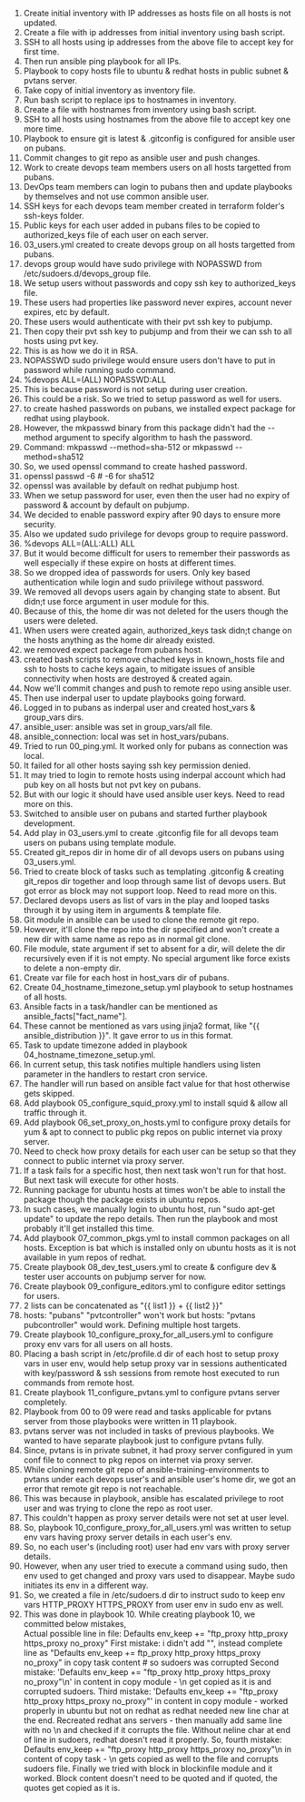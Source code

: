 1. Create initial inventory with IP addresses as hosts file on all hosts is not updated.
2. Create a file with ip addresses from initial inventory using bash script.
3. SSH to all hosts using ip addresses from the above file to accept key for first time.
4. Then run ansible ping playbook for all IPs.
5. Playbook to copy hosts file to ubuntu & redhat hosts in public subnet & pvtans server.
6. Take copy of initial inventory as inventory file.
7. Run bash script to replace ips to hostnames in inventory.
8. Create a file with hostnames from inventory using bash script.
9. SSH to all hosts using hostnames from the above file to accept key one more time.
10. Playbook to ensure git is latest & .gitconfig is configured for ansible user on pubans.
11. Commit changes to git repo as ansible user and push changes.
12. Work to create devops team members users on all hosts targetted from pubans.
13. DevOps team members can login to pubans then and update playbooks by themselves and not use common ansible user.
14. SSH keys for each devops team member created in terraform folder's ssh-keys folder.
15. Public keys for each user added in pubans files to be copied to authorized_keys file of each user on each server.
16. 03_users.yml created to create devops group on all hosts targetted from pubans.
17. devops group would have sudo privilege with NOPASSWD from /etc/sudoers.d/devops_group file.
18. We setup users without passwords and copy ssh key to authorized_keys file.
19. These users had properties like password never expires, account never expires, etc by default.
20. These users would authenticate with their pvt ssh key to pubjump.
21. Then copy their pvt ssh key to pubjump and from their we can ssh to all hosts using pvt key.
22. This is as how we do it in RSA.
23. NOPASSWD sudo privilege would ensure users don't have to put in password while running sudo command.
23. %devops ALL=(ALL) NOPASSWD:ALL
24. This is because password is not setup during user creation.
25. This could be a risk. So we tried to setup password as well for users.
26. to create hashed passwords on pubans, we installed expect package for redhat using playbook.
27. However, the mkpasswd binary from this package didn't had the --method argument to specify algorithm to hash the password.
28. Command: mkpasswd --method=sha-512 or mkpasswd --method=sha512
28. So, we used openssl command to create hashed password.
29. openssl passwd -6	# -6 for sha512
30. openssl was available by default on redhat pubjump host.
31. When we setup password for user, even then the user had no expiry of password & account by default on pubjump.
32. We decided to enable password expiry after 90 days to ensure more security.
33. Also we updated sudo privilege for devops group to require password.
34. %devops ALL=(ALL:ALL) ALL
35. But it would become difficult for users to remember their passwords as well especially if these expire on hosts at different times.
36. So we dropped idea of passwords for users. Only key based authentication while login and sudo priivilege without password.
36. We removed all devops users again by changing state to absent. But didn;t use force argument in user module for this.
36. Because of this, the home dir was not deleted for the users though the users were deleted.
36. When users were created again, authorized_keys task didn;t change on the hosts anything as the home dir already existed.
37. we removed expect package from pubans host.
38. created bash scripts to remove chached keys in known_hosts file and ssh to hosts to cache keys again, to mitigate issues of ansible connectivity when hosts are destroyed & created again.
39. Now we'll commit changes and push to remote repo using ansible user.
40. Then use inderpal user to update playbooks going forward.
41. Logged in to pubans as inderpal user and created host_vars & group_vars dirs.
42. ansible_user: ansible was set in group_vars/all file.
43. ansible_connection: local was set in host_vars/pubans.
44. Tried to run 00_ping.yml. It worked only for pubans as connection was local.
45. It failed for all other hosts saying ssh key permission denied.
46. It may tried to login to remote hosts using inderpal account which had pub key on all hosts but not pvt key on pubans.
47. But with our logic it should have used ansible user keys. Need to read more on this.
48. Switched to ansible user on pubans and started further playbook development.
49. Add play in 03_users.yml to create .gitconfig file for all devops team users on pubans using template module.
50. Created git_repos dir in home dir of all devops users on pubans using 03_users.yml.
51. Tried to create block of tasks such as templating .gitconfig & creating git_repos dir together and loop through same list of devops users. But got error as block may not support loop. Need to read more on this.
52. Declared devops users as list of vars in the play and looped tasks through it by using item in arguments & template file.
53. Git module in ansible can be used to clone the remote git repo.
54. However, it'll clone the repo into the dir specified and won't create a new dir with same name as repo as in normal git clone.
55. File module, state argument if set to absent for a dir, will delete the dir recursively even if it is not empty. No special argument like force exists to delete a non-empty dir.
56. Create var file for each host in host_vars dir of pubans.
57. Create 04_hostname_timezone_setup.yml playbook to setup hostnames of all hosts.
58. Ansible facts in a task/handler can be mentioned as ansible_facts["fact_name"].
59. These cannot be mentioned as vars using jinja2 format, like "{{ ansible_distribution }}". It gave error to us in this format.
60. Task to update timezone added in playbook 04_hostname_timezone_setup.yml.
61. In current setup, this task notifies multiple handlers using listen parameter in the handlers to restart cron service.
62. The handler will run based on ansible fact value for that host otherwise gets skipped.
63. Add playbook 05_configure_squid_proxy.yml to install squid & allow all traffic through it.
64. Add playbook 06_set_proxy_on_hosts.yml to configure proxy details for yum & apt to connect to public pkg repos on public internet via proxy server.
65. Need to check how proxy details for each user can be setup so that they connect to public internet via proxy server.
66. If a task fails for a specific host, then next task won't run for that host. But next task will execute for other hosts.
67. Running package for ubuntu hosts at times won't be able to install the package though the package exists in ubuntu repos.
68. In such cases, we manually login to ubuntu host, run "sudo apt-get update" to update the repo details. Then run the playbook and most probably it'll get installed this time.
69. Add playbook 07_common_pkgs.yml to install common packages on all hosts. Exception is bat which is installed only on ubuntu hosts as it is not available in yum repos of redhat.
70. Create playbook 08_dev_test_users.yml to create & configure dev & tester user accounts on pubjump server for now.
71. Create playbook 09_configure_editors.yml to configure editor settings for users.
72. 2 lists can be concatenated as "{{ list1 }} + {{ list2 }}"
73. hosts: "pubans" "pvtcontroller" won't work but hosts: "pvtans pubcontroller" would work. Defining multiple host targets.
74. Create playbook 10_configure_proxy_for_all_users.yml to configure proxy env vars for all users on all hosts.
75. Placing a bash script in /etc/profile.d dir of each host to setup proxy vars in user env, would help setup proxy var in sessions authenticated with key/password & ssh sessions from remote host executed to run commands from remote host.
76. Create playbook 11_configure_pvtans.yml to configure pvtans server completely.
77. Playbook from 00 to 09 were read and tasks applicable for pvtans server from those playbooks were written in 11 playbook.
78. pvtans server was not included in tasks of previous playbooks. We wanted to have separate playbook just to configure pvtans fully.
79. Since, pvtans is in private subnet, it had proxy server configured in yum conf file to connect to pkg repos on internet via proxy server.
80. While cloning remote git repo of ansible-training-environments to pvtans under each devops user's and ansible user's home dir, we got an error that remote git repo is not reachable.
81. This was because in playbook, ansible has escalated privilege to root user and was trying to clone the repo as root user.
82. This couldn't happen as proxy server details were not set at user level.
83. So, playbook 10_configure_proxy_for_all_users.yml was written to setup env vars having proxy server details in each user's env.
84. So, no each user's (including root) user had env vars with proxy server details.
85. However, when any user tried to execute a command using sudo, then env used to get changed and proxy vars used to disappear. Maybe sudo initiates its env in a different way.
86. So, we created a file in /etc/sudoers.d dir to instruct sudo to keep env vars HTTP_PROXY HTTPS_PROXY from user env in sudo env as well.
87. This was done in playbook 10. While creating playbook 10, we committed below mistakes,<br>
Actual possible line in file: Defaults env_keep += "ftp_proxy http_proxy https_proxy no_proxy"
First mistake: i didn't add "", instead complete line as "Defaults env_keep += ftp_proxy http_proxy https_proxy no_proxy" in copy task content # so sudoers was corrupted
Second mistake: 'Defaults env_keep += "ftp_proxy http_proxy https_proxy no_proxy"\n' in content in copy module - \n get copied as it is and corrupted sudoers.
Third mistake: 'Defaults env_keep += "ftp_proxy http_proxy https_proxy no_proxy"' in content in copy module - worked properly in ubuntu but not on redhat as redhat needed new line char at the end.
Recreated redhat ans servers - then manually add same line with no \n and checked if it corrupts the file. Without neline char at end of line in sudoers, redhat doesn't read it properly.
So, fourth mistake: Defaults env_keep += "ftp_proxy http_proxy https_proxy no_proxy"\n in content of copy task - \n gets copied as well to the file and corrupts sudoers file.
Finally we tried with block in blockinfile module and it worked. Block content doesn't need to be quoted and if quoted, the quotes get copied as it is.

